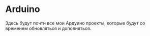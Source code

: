 # Arduino
Здесь будут почти все мои Ардуино проекты, которые будут со временем обновляться и дополняться.
